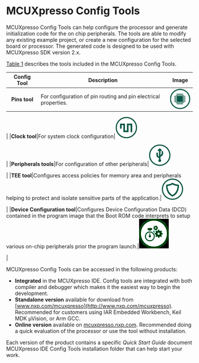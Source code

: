 # MCUXpresso Config Tools

MCUXpresso Config Tools can help configure the processor and generate initialization code for the on chip peripherals. The tools are able to modify any existing example project, or create a new configuration for the selected board or processor. The generated code is designed to be used with MCUXpresso SDK version 2.x.

[Table 1](mcuxpresso_config_tools.md#TABLE_E1V_M1C_CDB) describes the tools included in the MCUXpresso Config Tools.

|Config Tool|Description|Image|
|:---------:|-----------|:---:|
|**Pins tool**|For configuration of pin routing and pin electrical properties.|![](../images/pin_80.png)

|
|**Clock tool**|For system clock configuration|![](../images/clock_80.png)

|
|**Peripherals tools**|For configuration of other peripherals|![](../images/peri_80.png)

|
|**TEE tool**|Configures access policies for memory area and peripherals helping to protect and isolate sensitive parts of the application.|![](../images/tee_80.png)

|
|**Device Configuration tool**|Configures Device Configuration Data \(DCD\) contained in the program image that the Boot ROM code interprets to setup various on-chip peripherals prior the program launch.|![](../images/dcd_80.png)

|

MCUXpresso Config Tools can be accessed in the following products:

-   **Integrated** in the MCUXpresso IDE. Config tools are integrated with both compiler and debugger which makes it the easiest way to begin the development.
-   **Standalone version** available for download from [www.nxp.com/mcuxpresso](http://www.nxp.com/mcuxpresso). Recommended for customers using IAR Embedded Workbench, Keil MDK µVision, or Arm GCC.
-   **Online version** available on [mcuxpresso.nxp.com](http://mcuxpresso.nxp.com). Recommended doing a quick evaluation of the processor or use the tool without installation.

Each version of the product contains a specific *Quick Start Guide* document MCUXpresso IDE Config Tools installation folder that can help start your work.

